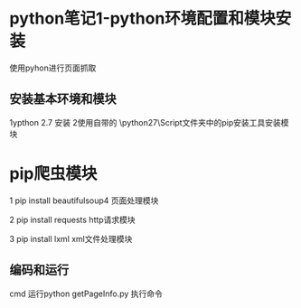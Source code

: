 # python笔记1-python环境配置和模块安装 
使用pyhon进行页面抓取

## 安装基本环境和模块

1ypthon 2.7 安装
2使用自带的 \python27\Script文件夹中的pip安装工具安装模块

# pip爬虫模块
1 pip install beautifulsoup4
页面处理模块

2  pip install requests
http请求模块

3 pip install lxml
xml文件处理模块

## 编码和运行
cmd 运行python getPageInfo.py
执行命令
